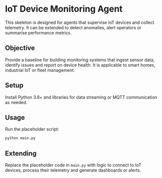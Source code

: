 # IoT Device Monitoring Agent

This skeleton is designed for agents that supervise IoT devices and
collect telemetry.  It can be extended to detect anomalies, alert
operators or summarise performance metrics.

## Objective

Provide a baseline for building monitoring systems that ingest sensor
data, identify issues and report on device health.  It is applicable to
smart homes, industrial IoT or fleet management.

## Setup

Install Python 3.8+ and libraries for data streaming or MQTT
communication as needed.

## Usage

Run the placeholder script:

```bash
python main.py
```

## Extending

Replace the placeholder code in `main.py` with logic to connect to IoT
devices, process their telemetry and generate dashboards or alerts.
